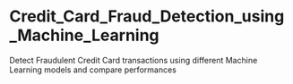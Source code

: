 # Credit_Card_Fraud_Detection_using_Machine_Learning
Detect Fraudulent Credit Card transactions using different Machine Learning models and compare performances

